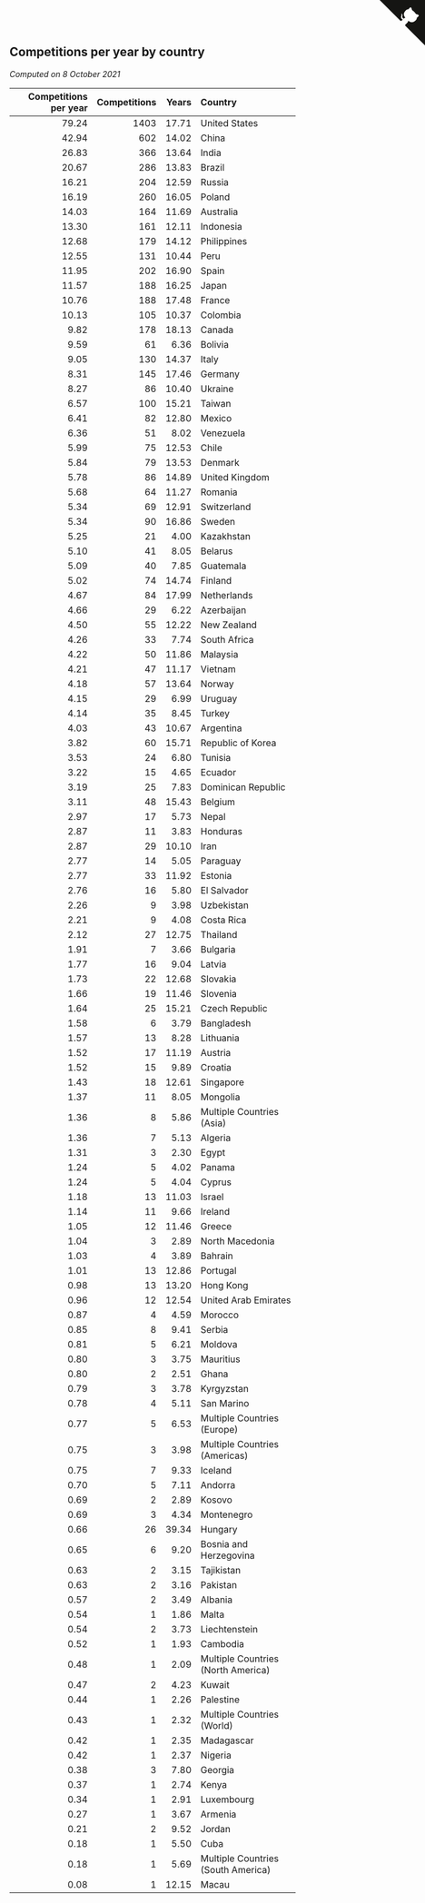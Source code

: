 ## Competitions per year by country

*Computed on  8 October 2021*

| Competitions per year | Competitions | Years | Country |
| ---: | ---: | ---: | :--- |
| 79.24 | 1403 | 17.71 | United States |
| 42.94 | 602 | 14.02 | China |
| 26.83 | 366 | 13.64 | India |
| 20.67 | 286 | 13.83 | Brazil |
| 16.21 | 204 | 12.59 | Russia |
| 16.19 | 260 | 16.05 | Poland |
| 14.03 | 164 | 11.69 | Australia |
| 13.30 | 161 | 12.11 | Indonesia |
| 12.68 | 179 | 14.12 | Philippines |
| 12.55 | 131 | 10.44 | Peru |
| 11.95 | 202 | 16.90 | Spain |
| 11.57 | 188 | 16.25 | Japan |
| 10.76 | 188 | 17.48 | France |
| 10.13 | 105 | 10.37 | Colombia |
| 9.82 | 178 | 18.13 | Canada |
| 9.59 | 61 | 6.36 | Bolivia |
| 9.05 | 130 | 14.37 | Italy |
| 8.31 | 145 | 17.46 | Germany |
| 8.27 | 86 | 10.40 | Ukraine |
| 6.57 | 100 | 15.21 | Taiwan |
| 6.41 | 82 | 12.80 | Mexico |
| 6.36 | 51 | 8.02 | Venezuela |
| 5.99 | 75 | 12.53 | Chile |
| 5.84 | 79 | 13.53 | Denmark |
| 5.78 | 86 | 14.89 | United Kingdom |
| 5.68 | 64 | 11.27 | Romania |
| 5.34 | 69 | 12.91 | Switzerland |
| 5.34 | 90 | 16.86 | Sweden |
| 5.25 | 21 | 4.00 | Kazakhstan |
| 5.10 | 41 | 8.05 | Belarus |
| 5.09 | 40 | 7.85 | Guatemala |
| 5.02 | 74 | 14.74 | Finland |
| 4.67 | 84 | 17.99 | Netherlands |
| 4.66 | 29 | 6.22 | Azerbaijan |
| 4.50 | 55 | 12.22 | New Zealand |
| 4.26 | 33 | 7.74 | South Africa |
| 4.22 | 50 | 11.86 | Malaysia |
| 4.21 | 47 | 11.17 | Vietnam |
| 4.18 | 57 | 13.64 | Norway |
| 4.15 | 29 | 6.99 | Uruguay |
| 4.14 | 35 | 8.45 | Turkey |
| 4.03 | 43 | 10.67 | Argentina |
| 3.82 | 60 | 15.71 | Republic of Korea |
| 3.53 | 24 | 6.80 | Tunisia |
| 3.22 | 15 | 4.65 | Ecuador |
| 3.19 | 25 | 7.83 | Dominican Republic |
| 3.11 | 48 | 15.43 | Belgium |
| 2.97 | 17 | 5.73 | Nepal |
| 2.87 | 11 | 3.83 | Honduras |
| 2.87 | 29 | 10.10 | Iran |
| 2.77 | 14 | 5.05 | Paraguay |
| 2.77 | 33 | 11.92 | Estonia |
| 2.76 | 16 | 5.80 | El Salvador |
| 2.26 | 9 | 3.98 | Uzbekistan |
| 2.21 | 9 | 4.08 | Costa Rica |
| 2.12 | 27 | 12.75 | Thailand |
| 1.91 | 7 | 3.66 | Bulgaria |
| 1.77 | 16 | 9.04 | Latvia |
| 1.73 | 22 | 12.68 | Slovakia |
| 1.66 | 19 | 11.46 | Slovenia |
| 1.64 | 25 | 15.21 | Czech Republic |
| 1.58 | 6 | 3.79 | Bangladesh |
| 1.57 | 13 | 8.28 | Lithuania |
| 1.52 | 17 | 11.19 | Austria |
| 1.52 | 15 | 9.89 | Croatia |
| 1.43 | 18 | 12.61 | Singapore |
| 1.37 | 11 | 8.05 | Mongolia |
| 1.36 | 8 | 5.86 | Multiple Countries (Asia) |
| 1.36 | 7 | 5.13 | Algeria |
| 1.31 | 3 | 2.30 | Egypt |
| 1.24 | 5 | 4.02 | Panama |
| 1.24 | 5 | 4.04 | Cyprus |
| 1.18 | 13 | 11.03 | Israel |
| 1.14 | 11 | 9.66 | Ireland |
| 1.05 | 12 | 11.46 | Greece |
| 1.04 | 3 | 2.89 | North Macedonia |
| 1.03 | 4 | 3.89 | Bahrain |
| 1.01 | 13 | 12.86 | Portugal |
| 0.98 | 13 | 13.20 | Hong Kong |
| 0.96 | 12 | 12.54 | United Arab Emirates |
| 0.87 | 4 | 4.59 | Morocco |
| 0.85 | 8 | 9.41 | Serbia |
| 0.81 | 5 | 6.21 | Moldova |
| 0.80 | 3 | 3.75 | Mauritius |
| 0.80 | 2 | 2.51 | Ghana |
| 0.79 | 3 | 3.78 | Kyrgyzstan |
| 0.78 | 4 | 5.11 | San Marino |
| 0.77 | 5 | 6.53 | Multiple Countries (Europe) |
| 0.75 | 3 | 3.98 | Multiple Countries (Americas) |
| 0.75 | 7 | 9.33 | Iceland |
| 0.70 | 5 | 7.11 | Andorra |
| 0.69 | 2 | 2.89 | Kosovo |
| 0.69 | 3 | 4.34 | Montenegro |
| 0.66 | 26 | 39.34 | Hungary |
| 0.65 | 6 | 9.20 | Bosnia and Herzegovina |
| 0.63 | 2 | 3.15 | Tajikistan |
| 0.63 | 2 | 3.16 | Pakistan |
| 0.57 | 2 | 3.49 | Albania |
| 0.54 | 1 | 1.86 | Malta |
| 0.54 | 2 | 3.73 | Liechtenstein |
| 0.52 | 1 | 1.93 | Cambodia |
| 0.48 | 1 | 2.09 | Multiple Countries (North America) |
| 0.47 | 2 | 4.23 | Kuwait |
| 0.44 | 1 | 2.26 | Palestine |
| 0.43 | 1 | 2.32 | Multiple Countries (World) |
| 0.42 | 1 | 2.35 | Madagascar |
| 0.42 | 1 | 2.37 | Nigeria |
| 0.38 | 3 | 7.80 | Georgia |
| 0.37 | 1 | 2.74 | Kenya |
| 0.34 | 1 | 2.91 | Luxembourg |
| 0.27 | 1 | 3.67 | Armenia |
| 0.21 | 2 | 9.52 | Jordan |
| 0.18 | 1 | 5.50 | Cuba |
| 0.18 | 1 | 5.69 | Multiple Countries (South America) |
| 0.08 | 1 | 12.15 | Macau |


<a href="https://github.com/jonatanklosko/wca_statistics" class="github-corner" aria-label="View source on Github"><svg width="80" height="80" viewBox="0 0 250 250" style="fill:#151513; color:#fff; position: absolute; top: 0; border: 0; right: 0;" aria-hidden="true"><path d="M0,0 L115,115 L130,115 L142,142 L250,250 L250,0 Z"></path><path d="M128.3,109.0 C113.8,99.7 119.0,89.6 119.0,89.6 C122.0,82.7 120.5,78.6 120.5,78.6 C119.2,72.0 123.4,76.3 123.4,76.3 C127.3,80.9 125.5,87.3 125.5,87.3 C122.9,97.6 130.6,101.9 134.4,103.2" fill="currentColor" style="transform-origin: 130px 106px;" class="octo-arm"></path><path d="M115.0,115.0 C114.9,115.1 118.7,116.5 119.8,115.4 L133.7,101.6 C136.9,99.2 139.9,98.4 142.2,98.6 C133.8,88.0 127.5,74.4 143.8,58.0 C148.5,53.4 154.0,51.2 159.7,51.0 C160.3,49.4 163.2,43.6 171.4,40.1 C171.4,40.1 176.1,42.5 178.8,56.2 C183.1,58.6 187.2,61.8 190.9,65.4 C194.5,69.0 197.7,73.2 200.1,77.6 C213.8,80.2 216.3,84.9 216.3,84.9 C212.7,93.1 206.9,96.0 205.4,96.6 C205.1,102.4 203.0,107.8 198.3,112.5 C181.9,128.9 168.3,122.5 157.7,114.1 C157.9,116.9 156.7,120.9 152.7,124.9 L141.0,136.5 C139.8,137.7 141.6,141.9 141.8,141.8 Z" fill="currentColor" class="octo-body"></path></svg></a><style>.github-corner:hover .octo-arm{animation:octocat-wave 560ms ease-in-out}@keyframes octocat-wave{0%,100%{transform:rotate(0)}20%,60%{transform:rotate(-25deg)}40%,80%{transform:rotate(10deg)}}@media (max-width:500px){.github-corner:hover .octo-arm{animation:none}.github-corner .octo-arm{animation:octocat-wave 560ms ease-in-out}}</style>
